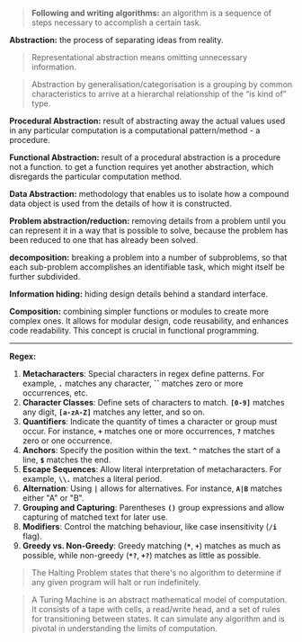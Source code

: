 >**Following and writing algorithms:** an algorithm is a sequence of steps necessary to accomplish a certain task.

**Abstraction:** the process of separating ideas from reality.

>Representational abstraction means omitting unnecessary information.

>Abstraction by generalisation/categorisation is a grouping by common characteristics to arrive at a hierarchal relationship of the “is kind of” type.

**Procedural Abstraction:** result of abstracting away the actual values used in any particular computation is a computational pattern/method - a procedure.

**Functional Abstraction:** result of a procedural abstraction is a procedure not a function. to get a function requires yet another abstraction, which disregards the particular computation method.

**Data Abstraction:** methodology that enables us to isolate how a compound data object is used from the details of how it is constructed.

**Problem abstraction/reduction:** removing details from a problem until you can represent it in a way that is possible to solve, because the problem has been reduced to one that has already been solved.

**decomposition:** breaking a problem into a number of subproblems, so that each sub-problem accomplishes an identifiable task, which might itself be further subdivided.

**Information hiding:** hiding design details behind a standard interface.

**Composition:** combining simpler functions or modules to create more complex ones. It allows for modular design, code reusability, and enhances code readability. This concept is crucial in functional programming.

---

**Regex:**
1. **Metacharacters**: Special characters in regex define patterns. For example, **`.`** matches any character, **``** matches zero or more occurrences, etc.
2. **Character Classes**: Define sets of characters to match. **`[0-9]`** matches any digit, **`[a-zA-Z]`** matches any letter, and so on.
3. **Quantifiers**: Indicate the quantity of times a character or group must occur. For instance, **`+`** matches one or more occurrences, **`?`** matches zero or one occurrence.
4. **Anchors**: Specify the position within the text. **`^`** matches the start of a line, **`$`** matches the end.
5. **Escape Sequences**: Allow literal interpretation of metacharacters. For example, **`\\.`** matches a literal period.
6. **Alternation**: Using **`|`** allows for alternatives. For instance, **`A|B`** matches either "A" or "B".
7. **Grouping and Capturing**: Parentheses **`()`** group expressions and allow capturing of matched text for later use.
8. **Modifiers**: Control the matching behaviour, like case insensitivity (**`/i`** flag).
9. **Greedy vs. Non-Greedy**: Greedy matching (**`*`**, **`+`**) matches as much as possible, while non-greedy (**`*?`**, **`+?`**) matches as little as possible.

>The Halting Problem states that there's no algorithm to determine if any given program will halt or run indefinitely.

>A Turing Machine is an abstract mathematical model of computation. It consists of a tape with cells, a read/write head, and a set of rules for transitioning between states. It can simulate any algorithm and is pivotal in understanding the limits of computation.